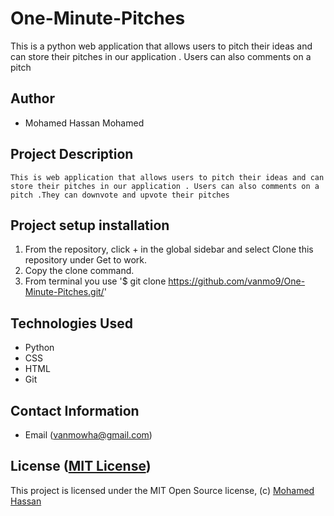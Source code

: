 # One-Minute-Pitches

This is a python web application that allows users to pitch their ideas and can store their pitches in our application . Users can also comments on a pitch

## Author

*   Mohamed Hassan Mohamed

## Project Description

    This is web application that allows users to pitch their ideas and can store their pitches in our application . Users can also comments on a pitch .They can downvote and upvote their pitches
## Project setup  installation

1.  From the repository, click + in the global sidebar and select Clone this repository under Get to work.
2.  Copy the clone command.
3.  From terminal you use
    '$ git clone <https://github.com/vanmo9/One-Minute-Pitches.git/>'





## Technologies Used

* Python
* CSS
* HTML
* Git  


## Contact Information

* Email (vanmowha@gmail.com)


## License ([MIT License]( ))
This project is licensed under the MIT Open Source license, (c) [Mohamed Hassan]( )